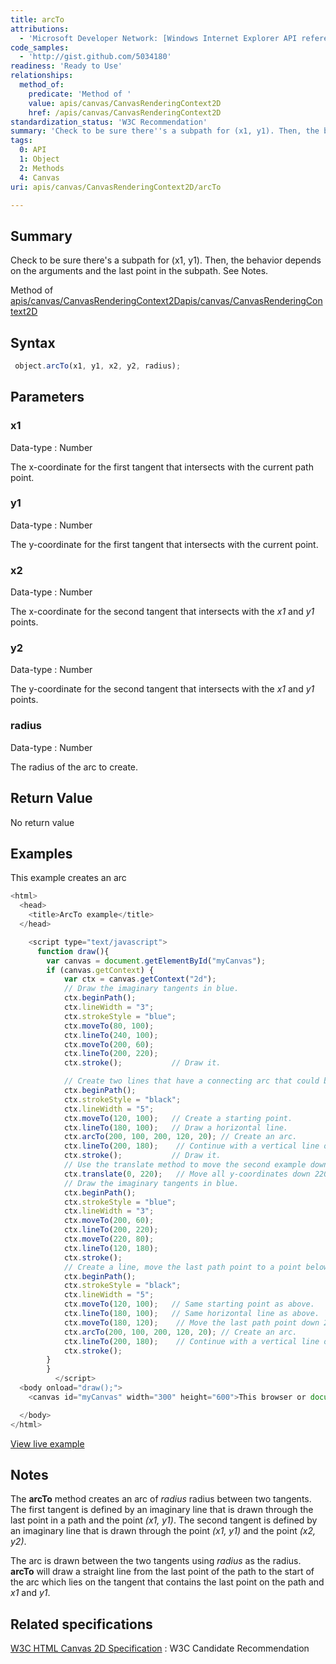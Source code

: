 ```yaml
---
title: arcTo
attributions:
  - 'Microsoft Developer Network: [Windows Internet Explorer API reference Article](http://msdn.microsoft.com/en-us/library/ie/hh828809%28v=vs.85%29.aspx)'
code_samples:
  - 'http://gist.github.com/5034180'
readiness: 'Ready to Use'
relationships:
  method_of:
    predicate: 'Method of '
    value: apis/canvas/CanvasRenderingContext2D
    href: /apis/canvas/CanvasRenderingContext2D
standardization_status: 'W3C Recommendation'
summary: 'Check to be sure there''s a subpath for (x1, y1). Then, the behavior depends on the arguments and the last point in the subpath. See Notes.'
tags:
  0: API
  1: Object
  2: Methods
  4: Canvas
uri: apis/canvas/CanvasRenderingContext2D/arcTo

---
```

## Summary

Check to be sure there's a subpath for (x1, y1). Then, the behavior depends on the arguments and the last point in the subpath. See Notes.

Method of [apis/canvas/CanvasRenderingContext2D](/apis/canvas/CanvasRenderingContext2D)[apis/canvas/CanvasRenderingContext2D](/apis/canvas/CanvasRenderingContext2D)

## Syntax

``` js
 object.arcTo(x1, y1, x2, y2, radius);
```

## Parameters

### x1

 Data-type
:   Number

 The x-coordinate for the first tangent that intersects with the current path point.

### y1

 Data-type
:   Number

 The y-coordinate for the first tangent that intersects with the current point.

### x2

 Data-type
:   Number

 The x-coordinate for the second tangent that intersects with the *x1* and *y1* points.

### y2

 Data-type
:   Number

 The y-coordinate for the second tangent that intersects with the *x1* and *y1* points.

### radius

 Data-type
:   Number

 The radius of the arc to create.

## Return Value

No return value

## Examples

This example creates an arc

``` js
<html>
  <head>
    <title>ArcTo example</title>
  </head>

    <script type="text/javascript">
      function draw(){
        var canvas = document.getElementById("myCanvas");
        if (canvas.getContext) {
            var ctx = canvas.getContext("2d");
            // Draw the imaginary tangents in blue.
            ctx.beginPath();
            ctx.lineWidth = "3";
            ctx.strokeStyle = "blue";
            ctx.moveTo(80, 100);
            ctx.lineTo(240, 100);
            ctx.moveTo(200, 60);
            ctx.lineTo(200, 220);
            ctx.stroke();           // Draw it.

            // Create two lines that have a connecting arc that could be used as a start to a rounded rectangle.
            ctx.beginPath();
            ctx.strokeStyle = "black";
            ctx.lineWidth = "5";
            ctx.moveTo(120, 100);   // Create a starting point.
            ctx.lineTo(180, 100);   // Draw a horizontal line.
            ctx.arcTo(200, 100, 200, 120, 20); // Create an arc.
            ctx.lineTo(200, 180);    // Continue with a vertical line of the rectangle.
            ctx.stroke();           // Draw it.
            // Use the translate method to move the second example down.
            ctx.translate(0, 220);   // Move all y-coordinates down 220 pixels to see more clearly.
            // Draw the imaginary tangents in blue.
            ctx.beginPath();
            ctx.strokeStyle = "blue";
            ctx.lineWidth = "3";
            ctx.moveTo(200, 60);
            ctx.lineTo(200, 220);
            ctx.moveTo(220, 80);
            ctx.lineTo(120, 180);
            ctx.stroke();
            // Create a line, move the last path point to a point below, and then create an arc.
            ctx.beginPath();
            ctx.strokeStyle = "black";
            ctx.lineWidth = "5";
            ctx.moveTo(120, 100);   // Same starting point as above.
            ctx.lineTo(180, 100);   // Same horizontal line as above.
            ctx.moveTo(180, 120);    // Move the last path point down 20 pixels.
            ctx.arcTo(200, 100, 200, 120, 20); // Create an arc.
            ctx.lineTo(200, 180);    // Continue with a vertical line of the rectangle.
            ctx.stroke();
        }
        }
          </script>
  <body onload="draw();">
    <canvas id="myCanvas" width="300" height="600">This browser or document mode doesn't support canvas</canvas>

  </body>
</html>
```

[View live example](http://code.webplatform.org/gist/5034180)

## Notes

The **arcTo** method creates an arc of *radius* radius between two tangents. The first tangent is defined by an imaginary line that is drawn through the last point in a path and the point *(x1, y1)*. The second tangent is defined by an imaginary line that is drawn through the point *(x1, y1)* and the point *(x2, y2)*.

The arc is drawn between the two tangents using *radius* as the radius. **arcTo** will draw a straight line from the last point of the path to the start of the arc which lies on the tangent that contains the last point on the path and *x1* and *y1*.

## Related specifications

[W3C HTML Canvas 2D Specification](http://www.w3.org/TR/2012/CR-2dcontext-20121217/)
:   W3C Candidate Recommendation
